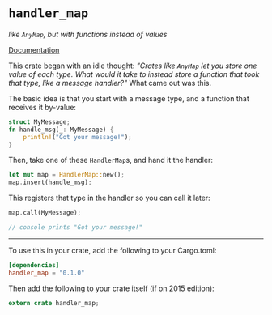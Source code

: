 # `handler_map`

*like `AnyMap`, but with functions instead of values*

[Documentation](https://docs.rs/handler_map)

This crate began with an idle thought: *"Crates like `AnyMap` let you store one value of each type.
What would it take to instead store a function that took that type, like a message handler?"* What
came out was this.

The basic idea is that you start with a message type, and a function that receives it by-value:

```rust
struct MyMessage;
fn handle_msg(_: MyMessage) {
    println!("Got your message!");
}
```

Then, take one of these `HandlerMap`s, and hand it the handler:

```rust
let mut map = HandlerMap::new();
map.insert(handle_msg);
```

This registers that type in the handler so you can call it later:

```rust
map.call(MyMessage);

// console prints "Got your message!"
```

-----

To use this in your crate, add the following to your Cargo.toml:

```toml
[dependencies]
handler_map = "0.1.0"
```

Then add the following to your crate itself (if on 2015 edition):

```rust
extern crate handler_map;
```
